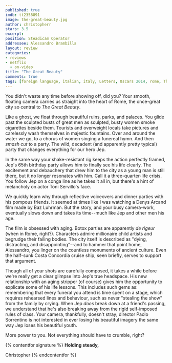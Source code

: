 ```yaml
---
published: true
imdb: tt2358891
image: the-great-beauty.jpg
author: christopherr
stars: 3.5
excerpt: 
position: Steadicam Operator
addressee: Alessandro Brambilla 
layout: review
categories: 
- reviews
- netflix
  - on-video
title: "The Great Beauty"
comments: true
tags: [foreign language, italian, italy, Letters, Oscars 2014, rome, The great beauty]
---
```

You didn't waste any time before showing off, did you? Your smooth, floating camera carries us straight into the heart of Rome, the once-great city so central to _The Great Beauty_.

Like a ghost, we float through beautiful ruins, parks, and palaces. You glide past the sculpted busts of great men as sculpted, busty women smoke cigarettes beside them. Tourists and overweight locals take pictures and carelessly wash themselves in majestic fountains. Over and around the water we go, to a chorus of women singing a funereal hymn. And then _smash cut_ to a party. The wild, decadent (and apparently pretty typical) party that changes everything for our hero Jep.

In the same way your shake-resistant rig keeps the action perfectly framed, Jep's 65th birthday party allows him to finally see his life clearly. The excitement and debauchery that drew him to the city as a young man is still there, but it no longer resonates with him. Call it a three-quarter-life crisis. You follow Jep on a conga line as he takes it all in, but there's a hint of melancholy on actor Toni Servillo's face.

We quickly learn why through reflective voiceovers and dinner parties with his pompous friends. It seemed at times like I was watching a Denys Arcand film made by Baz Luhrman. But the story, and your busy camera-work, eventually slows down and takes its time--much like Jep and other men his age.

The film is obsessed with aging. Botox parties are apparently _de rigeur_ (when in Rome, right?). Characters admire millionaire child artists and begrudge their failing bodies. The city itself is described as "dying, distracting, and disappointing"--and to hammer that point home, Alessandro, you linger on the countless monuments of ancient culture. Even the half-sunk Costa Concordia cruise ship, seen briefly, serves to support that argument. 

Though all of your shots are carefully composed, it takes a while before we're really get a clear glimpse into Jep's true headspace. His new relationship with an aging stripper (of course) gives him the opportunity to explicate some of his life lessons. This includes such gems as: remembering that every funeral you attend is time spent on a stage, which requires rehearsed lines and behaviour, such as never "stealing the show" from the family by crying. When Jep _does_ break down at a friend's passing, we understand that he's also breaking away from the rigid self-imposed rules of class. Your camera, thankfully, doesn't stray; director Paolo Sorrentino is not interested in ever losing his beautiful imagery the same way Jep loses his beautiful youth.

More power to you. Not everything should have to crumble, right? 

{% contentfor signature %}
**Holding steady,**

Christopher
{% endcontentfor %}